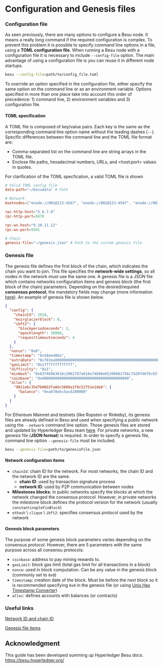 # Configuration and Genesis files

### Configuration file
As seen previously, there are many options to configure a Besu node. It means a really long command if the required configuration is complex. To prevent this problem it is possible to specify command line options in a file, using a __TOML configuration file__. When running a Besu node with a configuration file it is necessary to include `--config-file` option. The main advantage of using a configuration file is you can reuse it in different node startups.
```bash
besu --config-file=path/to/config_file.toml
```

To override an option specified in the configuration file, either specify the same option on the command line or as an environment variable. Options specified in more than one place take into account this order of precedence: 1) command line, 2) environment variables and 3) configuration file.

#### TOML specification
A TOML file is composed of key/value pairs. Each key is the same as the corresponding command line option name without the leading dashes (`--`). Specific differences between the command line and the TOML file format are:
* Comma-separated list on the command line are string arrays in the TOML file.
* Enclose file paths, hexadecimal numbers, URLs, and \<host:port\> values in quotes.

For clarification of the TOML specfication, a valid TOML file is shown
```toml
# Valid TOML config file
data-path="~/besudata" # Path

# Network
bootnodes=["enode://001@123:4567", "enode://002@123:4567", "enode://003@123:4567"]

rpc-http-host="5.6.7.8"
rpc-http-port=5678

rpc-ws-host="9.10.11.12"
rpc-ws-port=9101

# Chain
genesis-file="~/genesis.json" # Path to the custom genesis file
```
### Genesis file
The genesis file defines the first block of the chain, which indicates the chain you want to join. This file specifies the __network-wide settings__, so all nodes in the network must use the same one. A genesis file is a JSON file which contains networks configuration items and genesis block (the first block of the chain) parameters. Depending on the desired/required __consensus protocol__, the mandatory fields may change (more information [here](https://besu.hyperledger.org/en/stable/Reference/Config-Items/)). An example of genesis file is shown below.
```json
{
  "config": {
    "chainId": 2018,
    "muirglacierblock": 0,
    "ibft2": {
      "blockperiodseconds": 2,
      "epochlength": 30000,
      "requesttimeoutseconds": 4
    }
  },
  "nonce": "0x0",
  "timestamp": "0x58ee40ba",
  "extraData": "0xf83ea00000000000000000000000000000000000000000000000000000000000000000d5949811ebc35d7b06b3fa8dc5809a1f9c52751e1deb808400000000c0",
  "gasLimit": "0x1fffffffffffff",
  "difficulty": "0x1",
  "mixHash": "0x63746963616c2062797a616e74696e65206661756c7420746f6c6572616e6365",
  "coinbase": "0x0000000000000000000000000000000000000000",
  "alloc": {
    "9811ebc35d7b06b3fa8dc5809a1f9c52751e1deb": {
      "balance": "0xad78ebc5ac6200000"
    }
  }
}
```

For Ethereum Mainnet and testnets (like Ropsten or Rinkeby), its genesis files are already defined in Besu and used when specifying a public network using the `--network` command line option. Those genesis files are stored and updated by Hyperledger Besu team [here](https://github.com/hyperledger/besu/tree/master/config/src/main/resources). For private networks, a new genesis file (__JSON format__) is required. In order to specify a genesis file, command line option `--genesis-file` must be included. 
```bash
besu --genesis-file=path/to/genesisFile.json
```

#### Network configuration items
- `chainId`: chain ID for the network. For most networks, the chain ID and the network ID are the same.
  - **chain ID**: used by transaction signature process
  - **network ID**: used by P2P communication between nodes
- **Milestones blocks**: in public networks specify the blocks at which the network changed the consensus protocol. However, in private networks the milestone block defines the protocol version for the network (usually `constantinopleFixBlock`)
- `ethash` \ `clique` \ `ibft2`: specifies consensus protocol used by the network

#### Genesis block parameters
The purpose of some genesis block parameters varies depending on the consensus protocol. However, there are 5 parameters with the same purpose across all consensu protocols:

- `coinbase`: address to pay mining rewards to.
- `gasLimit`: block gas limit (total gas limit for all transactions in a block)
- `nonce`: used in block computation. Can be any value in the genesis block (commonly set to `0x0`)
- `timestamp`: creation date of the block. Must be before the next block so it is recommended specifying `0x0` in the genesis file (or using [Unix Hex Timestamp Converter](https://www.epochconverter.com/hex))
- `alloc`: defines accounts with balances (or contracts)

### Useful links
[Network ID and chain ID](https://besu.hyperledger.org/en/stable/Concepts/NetworkID-And-ChainID/)

[Genesis file items](https://besu.hyperledger.org/en/stable/Reference/Config-Items/)

## Acknowledgment
This guide has been developed summing up Hyperledger Besu docs.
https://besu.hyperledger.org/